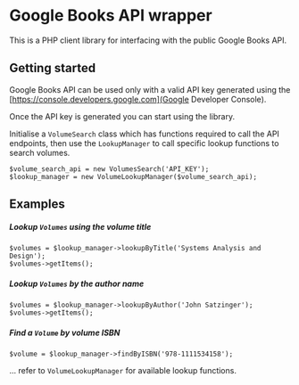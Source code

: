 # Google Books API wrapper
This is a PHP client library for interfacing with the public Google Books API.

## Getting started
Google Books API can be used only with a valid API key generated using the 
[https://console.developers.google.com](Google Developer Console).

Once the API key is generated you can start using the library.

Initialise a `VolumeSearch` class which has functions required to call the API endpoints, then use the `LookupManager`
to call specific lookup functions to search volumes.
```
$volume_search_api = new VolumesSearch('API_KEY');
$lookup_manager = new VolumeLookupManager($volume_search_api);
```

## Examples

##### Lookup `Volumes` using the volume title
```
$volumes = $lookup_manager->lookupByTitle('Systems Analysis and Design');
$volumes->getItems();
```

##### Lookup `Volumes` by the author name
```
$volumes = $lookup_manager->lookupByAuthor('John Satzinger');
$volumes->getItems();
```

##### Find a `Volume` by volume ISBN
```
$volume = $lookup_manager->findByISBN('978-1111534158');
```

... refer to `VolumeLookupManager` for available lookup functions.